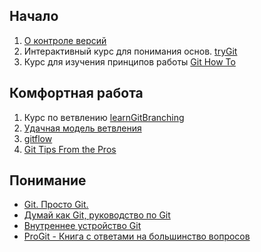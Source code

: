 ## Начало

1. [О контроле версий](http://git-scm.com/book/ru/%D0%92%D0%B2%D0%B5%D0%B4%D0%B5%D0%BD%D0%B8%D0%B5-%D0%9E-%D0%BA%D0%BE%D0%BD%D1%82%D1%80%D0%BE%D0%BB%D0%B5-%D0%B2%D0%B5%D1%80%D1%81%D0%B8%D0%B9)
2. Интерактивный курс для понимания основ. [tryGit](http://try.github.com/)
3. Курс для изучения принципов работы [Git How To](http://githowto.com/ru)

## Комфортная работа

1. Курс по ветвлению [learnGitBranching](http://pcottle.github.io/learnGitBranching/)
2. [Удачная модель ветвления](http://habrahabr.ru/post/106912/)
3. [gitflow](http://habrahabr.ru/post/147260/)
4. [Git Tips From the Pros](http://net.tutsplus.com/tutorials/tools-and-tips/git-tips-from-the-pros/)

## Понимание

* [Git. Просто Git.](http://zzet.org/git/learning/undev/coursify/2014/02/09/lection-1-git-course-undev.html)
* [Думай как Git, руководство по Git](http://web.archive.org/web/20131019113913/http://git.geekjob.ru/epic-mode/)
* [Внутреннее устройство Git](http://www.opennet.ru/base/dev/git_guts.txt.html)
* [ProGit - Книга с ответами на большинство вопросов](http://git-scm.com/book/ru)